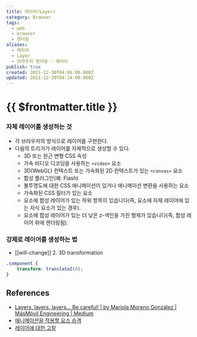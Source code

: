 ```yaml
---
title: 레이어(Layer)
category: Browser
tags:
  - web
  - browser
  - 렌더링
aliases:
  - 레이어
  - Layer
  - 브라우저 렌더링 - 레이어
publish: true
created: 2021-12-30T04:06:00.000Z
updated: 2021-12-30T04:14:00.000Z
---
```


# {{ $frontmatter.title }}

### 자체 레이어를 생성하는 것

- 각 브라우저의 방식으로 레이어를 구현한다.
- 다음의 트리거가 레이어를 자체적으로 생성할 수 있다.
  - 3D 또는 원근 변형 CSS 속성
  - 가속 비디오 디코딩을 사용하는 `<video>` 요소
  - 3D(WebGL) 컨텍스트 또는 가속화된 2D 컨텍스트가 있는 `<canvas>` 요소
  - 합성 플러그인(예: Flash)
  - 불투명도에 대한 CSS 애니메이션이 있거나 애니메이션 변환을 사용하는 요소
  - 가속화된 CSS 필터가 있는 요소
  - 요소에 합성 레이어가 있는 하위 항목이 있습니다(즉, 요소에 자체 레이어에 있는 자식 요소가 있는 경우).
  - 요소에 합성 레이어가 있는 더 낮은 z-색인을 가진 형제가 있습니다(즉, 합성 레이어 위에 렌더링됨).

### 강제로 레이어를 생성하는 법

- [[will-change]] 2. 3D transformation

```css
.component {
	transform: translateZ(0);
}
```

## References

- [Layers, layers, layers… Be careful! | by Mariola Moreno González | MásMóvil Engineering | Medium](https://medium.com/masmovil-engineering/layers-layers-layers-be-careful-6838d59c07fa)
- [애니메이션을 적용할 요소 승격](https://developers.google.com/web/fundamentals/performance/rendering/stick-to-compositor-only-properties-and-manage-layer-count?hl=ko#%EC%95%A0%EB%8B%88%EB%A9%94%EC%9D%B4%EC%85%98%EC%9D%84_%EC%A0%81%EC%9A%A9%ED%95%A0_%EC%9A%94%EC%86%8C_%EC%8A%B9%EA%B2%A9)
- [레이어에 대한 고찰](https://developers.google.com/web/updates/2018/09/inside-browser-part3?hl=ko#%EB%A0%88%EC%9D%B4%EC%96%B4%EC%97%90_%EB%8C%80%ED%95%9C_%EA%B3%A0%EC%B0%B0)
